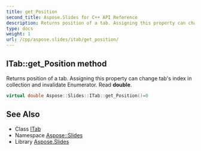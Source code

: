 ```yaml
---
title: get_Position
second_title: Aspose.Slides for C++ API Reference
description: Returns position of a tab. Assigning this property can change tab's index in collection and invalidate Enumerator. Read double.
type: docs
weight: 1
url: /cpp/aspose.slides/itab/get_position/
---
```

## ITab::get_Position method


Returns position of a tab. Assigning this property can change tab's index in collection and invalidate Enumerator. Read **double**.

```cpp
virtual double Aspose::Slides::ITab::get_Position()=0
```

## See Also

* Class [ITab](../)
* Namespace [Aspose::Slides](../../)
* Library [Aspose.Slides](../../../)
